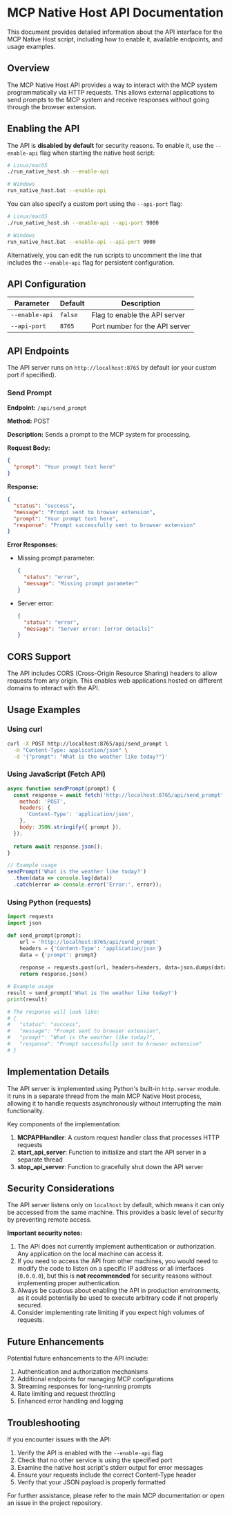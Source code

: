 # MCP Native Host API Documentation

This document provides detailed information about the API interface for the MCP Native Host script, including how to enable it, available endpoints, and usage examples.

## Overview

The MCP Native Host API provides a way to interact with the MCP system programmatically via HTTP requests. This allows external applications to send prompts to the MCP system and receive responses without going through the browser extension.

## Enabling the API

The API is **disabled by default** for security reasons. To enable it, use the `--enable-api` flag when starting the native host script:

```bash
# Linux/macOS
./run_native_host.sh --enable-api

# Windows
run_native_host.bat --enable-api
```

You can also specify a custom port using the `--api-port` flag:

```bash
# Linux/macOS
./run_native_host.sh --enable-api --api-port 9000

# Windows
run_native_host.bat --enable-api --api-port 9000
```

Alternatively, you can edit the run scripts to uncomment the line that includes the `--enable-api` flag for persistent configuration.

## API Configuration

| Parameter | Default | Description |
|-----------|---------|-------------|
| `--enable-api` | `false` | Flag to enable the API server |
| `--api-port` | `8765` | Port number for the API server |

## API Endpoints

The API server runs on `http://localhost:8765` by default (or your custom port if specified).

### Send Prompt

**Endpoint:** `/api/send_prompt`

**Method:** POST

**Description:** Sends a prompt to the MCP system for processing.

**Request Body:**
```json
{
  "prompt": "Your prompt text here"
}
```

**Response:**
```json
{
  "status": "success",
  "message": "Prompt sent to browser extension",
  "prompt": "Your prompt text here",
  "response": "Prompt successfully sent to browser extension"
}
```

**Error Responses:**

- Missing prompt parameter:
  ```json
  {
    "status": "error",
    "message": "Missing prompt parameter"
  }
  ```

- Server error:
  ```json
  {
    "status": "error",
    "message": "Server error: [error details]"
  }
  ```

## CORS Support

The API includes CORS (Cross-Origin Resource Sharing) headers to allow requests from any origin. This enables web applications hosted on different domains to interact with the API.

## Usage Examples

### Using curl

```bash
curl -X POST http://localhost:8765/api/send_prompt \
  -H "Content-Type: application/json" \
  -d '{"prompt": "What is the weather like today?"}'
```

### Using JavaScript (Fetch API)

```javascript
async function sendPrompt(prompt) {
  const response = await fetch('http://localhost:8765/api/send_prompt', {
    method: 'POST',
    headers: {
      'Content-Type': 'application/json',
    },
    body: JSON.stringify({ prompt }),
  });
  
  return await response.json();
}

// Example usage
sendPrompt('What is the weather like today?')
  .then(data => console.log(data))
  .catch(error => console.error('Error:', error));
```

### Using Python (requests)

```python
import requests
import json

def send_prompt(prompt):
    url = 'http://localhost:8765/api/send_prompt'
    headers = {'Content-Type': 'application/json'}
    data = {'prompt': prompt}
    
    response = requests.post(url, headers=headers, data=json.dumps(data))
    return response.json()

# Example usage
result = send_prompt('What is the weather like today?')
print(result)

# The response will look like:
# {
#   "status": "success",
#   "message": "Prompt sent to browser extension",
#   "prompt": "What is the weather like today?",
#   "response": "Prompt successfully sent to browser extension"
# }
```

## Implementation Details

The API server is implemented using Python's built-in `http.server` module. It runs in a separate thread from the main MCP Native Host process, allowing it to handle requests asynchronously without interrupting the main functionality.

Key components of the implementation:

1. **MCPAPIHandler**: A custom request handler class that processes HTTP requests
2. **start_api_server**: Function to initialize and start the API server in a separate thread
3. **stop_api_server**: Function to gracefully shut down the API server

## Security Considerations

The API server listens only on `localhost` by default, which means it can only be accessed from the same machine. This provides a basic level of security by preventing remote access.

**Important security notes:**

1. The API does not currently implement authentication or authorization. Any application on the local machine can access it.
2. If you need to access the API from other machines, you would need to modify the code to listen on a specific IP address or all interfaces (`0.0.0.0`), but this is **not recommended** for security reasons without implementing proper authentication.
3. Always be cautious about enabling the API in production environments, as it could potentially be used to execute arbitrary code if not properly secured.
4. Consider implementing rate limiting if you expect high volumes of requests.

## Future Enhancements

Potential future enhancements to the API include:

1. Authentication and authorization mechanisms
2. Additional endpoints for managing MCP configurations
3. Streaming responses for long-running prompts
4. Rate limiting and request throttling
5. Enhanced error handling and logging

## Troubleshooting

If you encounter issues with the API:

1. Verify the API is enabled with the `--enable-api` flag
2. Check that no other service is using the specified port
3. Examine the native host script's stderr output for error messages
4. Ensure your requests include the correct Content-Type header
5. Verify that your JSON payload is properly formatted

For further assistance, please refer to the main MCP documentation or open an issue in the project repository.